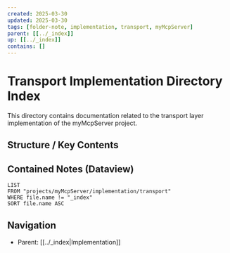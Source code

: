 ```yaml
---
created: 2025-03-30
updated: 2025-03-30
tags: [folder-note, implementation, transport, myMcpServer]
parent: [[../_index]]
up: [[../_index]]
contains: []
---
```


# Transport Implementation Directory Index

This directory contains documentation related to the transport layer implementation of the myMcpServer project.

## Structure / Key Contents

<!-- List important files once they are created -->

## Contained Notes (Dataview)

```dataview
LIST
FROM "projects/myMcpServer/implementation/transport"
WHERE file.name != "_index"
SORT file.name ASC
```

## Navigation

- Parent: [[../_index|Implementation]]
